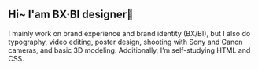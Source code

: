 ## Hi~ I'am BX·BI designer👋

I mainly work on brand experience and brand identity (BX/BI), but I also do typography, video editing, poster design, shooting with Sony and Canon cameras, and basic 3D modeling. Additionally, I’m self-studying HTML and CSS.



<!--
**de4ignersobo/de4ignersobo** is a ✨ _special_ ✨ repository because its `README.md` (this file) appears on your GitHub profile.

Here are some ideas to get you started:

- 🔭 I’m currently working on ...
- 🌱 I’m currently learning ...
- 👯 I’m looking to collaborate on ...
- 🤔 I’m looking for help with ...
- 💬 Ask me about ...
- 📫 How to reach me: ...
- 😄 Pronouns: ...
- ⚡ Fun fact: ...
-->
